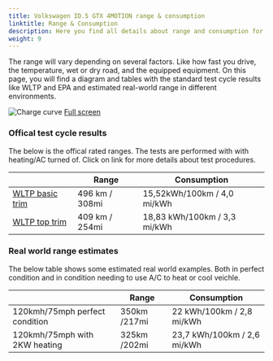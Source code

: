 ```yaml
---
title: Volkswagen ID.5 GTX 4MOTION range & consumption
linktitle: Range & Consumption
description: Here you find all details about range and consumption for Volkswagen ID.5 GTX 4MOTION.
weight: 9
---
```

<!-- markdownlint-disable MD033 -->

The range will vary depending on several factors. Like how fast you drive, the temperature, wet or dry road, and the equipped equipment. On this page, you will find a diagram and tables with the standard test cycle results like WLTP and EPA and estimated real-world range in different environments. 

![Charge curve](../range.svg  "Range information")
[Full screen](../range.svg)

### Offical test cycle results

The below is the offical rated ranges. The tests are performed with with heating/AC turned of. Click on link for more details about test procedures. 

| | Range  | Consumption  |
|----|-----|------|
| [WLTP basic trim](../../../../../guides/understandingrange/wltp/) | 496 km / 308mi |15,52kWh/100km / 4,0 mi/kWh | 
| [WLTP top trim](../../../../../guides/understandingrange/wltp/) | 409 km / 254mi | 18,83 kWh/100km / 3,3 mi/kWh | 

### Real world range estimates

The below table shows some estimated real world examples. Both in perfect condition and in condition needing to use A/C to heat or cool veichle. 

| | Range  | Consumption  |
|----|-----|------|
| 120kmh/75mph perfect condition | 350km /217mi| 22 kWh/100km / 2,8 mi/kWh |
| 120kmh/75mph with 2KW heating | 325km /202mi| 23,7 kWh/100km / 2,6 mi/kWh |
